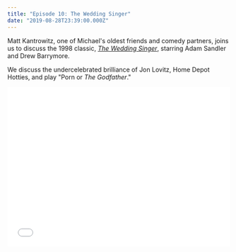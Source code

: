 ```yaml
---
title: "Episode 10: The Wedding Singer"
date: "2019-08-28T23:39:00.000Z"
---
```

Matt Kantrowitz, one of Michael's oldest friends and comedy partners, joins us to discuss the 1998 classic, [*The Wedding Singer*](https://www.imdb.com/title/tt0120888/), starring Adam Sandler and Drew Barrymore.

We discuss the undercelebrated brilliance of Jon Lovitz, Home Depot Hotties, and play "Porn or *The Godfather*."

<iframe style="border: none" src="//html5-player.libsyn.com/embed/episode/id/11038097/height/360/theme/legacy/thumbnail/yes/direction/backward/" height="360" width="100%" scrolling="no"  allowfullscreen webkitallowfullscreen mozallowfullscreen oallowfullscreen msallowfullscreen></iframe>
